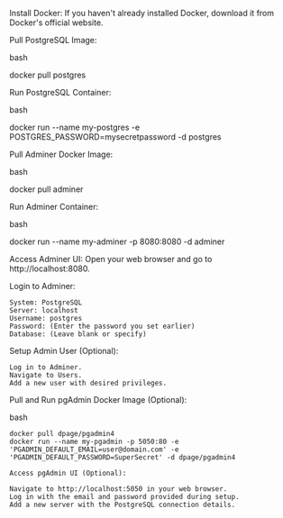 Install Docker:
If you haven't already installed Docker, download it from Docker's official website.

Pull PostgreSQL Image:

bash

docker pull postgres

Run PostgreSQL Container:

bash

docker run --name my-postgres -e POSTGRES_PASSWORD=mysecretpassword -d postgres

Pull Adminer Docker Image:

bash

docker pull adminer

Run Adminer Container:

bash

docker run --name my-adminer -p 8080:8080 -d adminer

Access Adminer UI:
Open your web browser and go to http://localhost:8080.

Login to Adminer:

    System: PostgreSQL
    Server: localhost
    Username: postgres
    Password: (Enter the password you set earlier)
    Database: (Leave blank or specify)

Setup Admin User (Optional):

    Log in to Adminer.
    Navigate to Users.
    Add a new user with desired privileges.

Pull and Run pgAdmin Docker Image (Optional):

bash

    docker pull dpage/pgadmin4
    docker run --name my-pgadmin -p 5050:80 -e 'PGADMIN_DEFAULT_EMAIL=user@domain.com' -e 'PGADMIN_DEFAULT_PASSWORD=SuperSecret' -d dpage/pgadmin4

    Access pgAdmin UI (Optional):

    Navigate to http://localhost:5050 in your web browser.
    Log in with the email and password provided during setup.
    Add a new server with the PostgreSQL connection details.